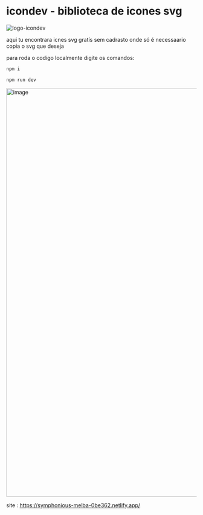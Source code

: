 # icondev - biblioteca de icones svg
![logo-icondev](https://github.com/user-attachments/assets/84a63978-d6e6-40f6-a209-8434887b51ad)


aqui tu encontrara icnes svg  gratís sem cadrasto onde só é necessaario copia o svg  que deseja 


para roda o codigo localmente digite os comandos:

```bash
npm i

```

```bash
npm run dev

```


<img width="1920" height="1080" alt="image" src="https://github.com/user-attachments/assets/a13e013c-aacb-41b7-ade7-0d563ef290ef" />



site : <link>https://symphonious-melba-0be362.netlify.app/</link>
